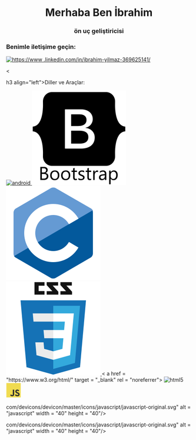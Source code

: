 <h1 align="center">Merhaba Ben İbrahim</h1>
<h3 align="center">ön uç geliştiricisi</h3>

<h3 align="left">Benimle iletişime geçin:</h3>
<p align= "sol">
<a href = "https://linkedin.com/in/https://www.linkedin.com/in/ibrahim-yilmaz-369625141/" target = "blank"><img align = "center " src = "https://raw.githubusercontent.com/rahuldkjain/github-profile-readme-generator/master/src/images/icons/Social/linked-in-alt.svg" alt = "https://www .linkedin.com/in/ibrahim-yilmaz-369625141/" height="30" width="40" /></a> </p>
<

h3 align="left">Diller ve Araçlar:</h3>
<p align = "left"> <a href = "https://developer.android.com" target = "_blank" rel = "noreferrer"> <img src = "https://raw.githubusercontent.com/devicons /devicon/master/icons/android/android-original-wordmark.svg" alt = "android" width = "40" height = "40"/> </a> <a href = "https://getbootstrap.com " target = "_blank" rel = "noreferrer"> <img src = "https://raw.githubusercontent.com/devicons/devicon/master/icons/bootstrap/bootstrap-plain-wordmark.svg" alt = "bootstrap" genişlik = "40" yükseklik = "40"/> </a> <a href = "https://www.cprogramming.com/" target = "_blank" rel = "noreferrer"> <img src = "https://raw.githubusercontent.com/devicons/devicon/master/icons/c/c-original.svg" alt = "c" genişlik = "40" yükseklik = "40"/> </a> <a href = "https://www.w3schools.com/css/" target = "_blank" rel = "noreferrer"> <img src = " https://raw.githubusercontent.com/devicons/devicon/master/icons/css3/css3-original-wordmark.svg" alt = "css3" genişlik = "40" yükseklik = "40"/> </a> < a href = "https://www.w3.org/html/" target = "_blank" rel = "noreferrer"> <img src = "https://raw.githubusercontent.com/devicons/devicon/master/icons /html5/html5-orijinal-kelime işareti.svg" alt = "html5" width = "40" height = "40"/> </a> <a href = "https://developer.mozilla.org/en-US/docs/Web/JavaScript" target= "_blank" rel = "noreferrer"> <img src = "https://raw.githubusercontent.com/devicons/devicon/master/icons/javascript/javascript-original.svg" alt = "javascript" width = "40" yükseklik = "40"/> </a> </p>com/devicons/devicon/master/icons/javascript/javascript-original.svg" alt = "javascript" width = "40" height = "40"/> </a> </p>com/devicons/devicon/master/icons/javascript/javascript-original.svg" alt = "javascript" width = "40" height = "40"/> </a> </p>
